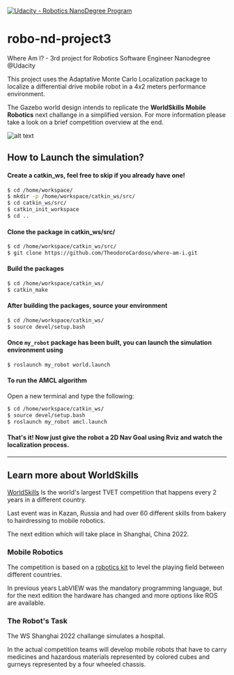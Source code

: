 [![Udacity - Robotics NanoDegree Program](https://s3-us-west-1.amazonaws.com/udacity-robotics/Extra+Images/RoboND_flag.png)](https://www.udacity.com/robotics)
# robo-nd-project3

Where Am I? - 3rd project for Robotics Software Engineer Nanodegree @Udacity

This project uses the Adaptative Monte Carlo Localization package to localize a differential drive mobile robot in a 4x2 meters performance environment.

The Gazebo world design intends to replicate the **WorldSkills Mobile Robotics** next challange in a simplified version.
For more information please take a look on a brief competition overview at the end.

![alt text](https://github.com/TheodoroCardoso/robo-nd-project3/blob/main/Localized%20Robot.png)

## How to Launch the simulation?

#### Create a catkin_ws, feel free to skip if you already have one!
```sh
$ cd /home/workspace/
$ mkdir -p /home/workspace/catkin_ws/src/
$ cd catkin_ws/src/
$ catkin_init_workspace
$ cd ..
```

#### Clone the package in catkin_ws/src/
```sh
$ cd /home/workspace/catkin_ws/src/
$ git clone https://github.com/TheodoroCardoso/where-am-i.git
```

#### Build the packages
```sh
$ cd /home/workspace/catkin_ws/ 
$ catkin_make
```

#### After building the packages, source your environment
```sh
$ cd /home/workspace/catkin_ws/
$ source devel/setup.bash
```

#### Once `my_robot` package has been built, you can launch the simulation environment using
```sh
$ roslaunch my_robot world.launch
```

#### To run the AMCL algorithm
Open a new terminal and type the following:
```sh
$ cd /home/workspace/catkin_ws/
$ source devel/setup.bash
$ roslaunch my_robot amcl.launch
```

#### That's it! Now just give the robot a 2D Nav Goal using Rviz and watch the localization process.
----

## Learn more about WorldSkills
[WorldSkills](https://worldskills.org/) Is the world's largest TVET competition that happens every 2 years in a different country.

Last event was in Kazan, Russia and had over 60 different skills from bakery to hairdressing to mobile robotics.

The next edition which will take place in Shanghai, China 2022.

### Mobile Robotics
The competition is based on a [robotics kit](https://www.studica.co/worldskills-shanghai-2022) to level the playing field between different countries.

In previous years LabVIEW was the mandatory programming language, but for the next edition the hardware has changed and more options like ROS are available.

### The Robot's Task
The WS Shanghai 2022 challange simulates a hospital.

In the actual competition teams will develop mobile robots that have to carry medicines and hazardous materials represented by colored cubes and gurneys represented by a four wheeled chassis.
